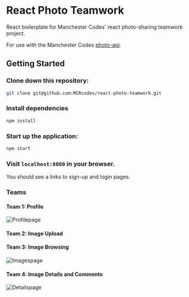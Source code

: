 # React Photo Teamwork

React boilerplate for Manchester Codes' react photo-sharing teamwork project.

For use with the Manchester Codes [photo-api](http://mcr-codes-image-sharing-api.herokuapp.com/).

## Getting Started

### Clone down this repository:

```bash
git clone git@github.com:MCRcodes/react-photo-teamwork.git
```

### Install dependencies

```bash
npm install
```

### Start up the application:

```bash
npm start
```

### Visit `localhost:8080` in your browser.

You should see a links to sign-up and login pages.

### Teams

#### Team 1: Profile

![Profilepage](https://github.com/MCRcodes/react-photo-teamwork/blob/master/public/img/profile-example.png?raw=true)

#### Team 2: Image Upload

#### Team 3: Image Browsing

![Imagespage](https://github.com/MCRcodes/react-photo-teamwork/blob/master/public/img/browse-example.png?raw=true)

#### Team 4: Image Details and Comments

![Detailspage](https://github.com/MCRcodes/react-photo-teamwork/blob/master/public/img/details-example.png?raw=true)